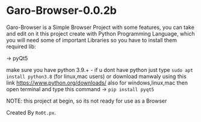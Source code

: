 # Garo-Browser-0.0.2b
Garo-Browser is a Simple Browser Project with some features, you can take and edit on it
this project create with Python Programming Language, which you will need some of important Libraries so you have to install them
required lib:

 -> pyQt5
 
 make sure you have python 3.9.+ - if u dont have python just type ` sudo apt install python3.8 ` (for linux,mac users) or 
 download manwaly using this link https://www.python.org/downloads/ also for windows,linux,mac
 then open terminal and type this command -> ` pip install pyqt5 `
 
 NOTE: this project at begin, so its not ready for use as a Browser
 
 
 Created By ` Ro0t.px `.
 
